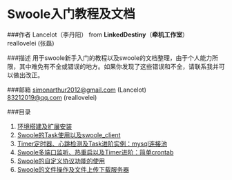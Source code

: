 Swoole入门教程及文档
===================

###作者
Lancelot（李丹阳） from **LinkedDestiny**（**牵机工作室**）<br>
reallovelei (张磊) <br>

###描述
用于swoole新手入门的教程以及swoole的文档整理，由于个人能力所限，其中难免有不全或错误的地方。如果你发现了这些错误和不全，请联系我并可以做出改正。

###邮箱
simonarthur2012@gmail.com (Lancelot)<br>
83212019@qq.com (reallovelei)<br>

###目录
1. [环境搭建及扩展安装](01-环境搭建及扩展安装.md)
2. [Swoole的Task使用以及swoole_client](02-Swoole的Task使用以及swoole_client.md)
3. [Timer定时器、心跳检测及Task进阶实例：mysql连接池](03.Timer定时器、心跳检测及Task进阶实例：mysql连接池.md)
4. [Swoole多端口监听、热重启以及Timer进阶：简单crontab](#04Swoole多端口监听、热重启以及Timer进阶：简单crontab.md)
5. [Swoole的自定义协议功能的使用](#05Swoole的自定义协议功能的使用.md)
6. [Swoole的文件操作及文件上传下载服务器](#06-Swoole的文件操作及文件上传下载服务器.md)